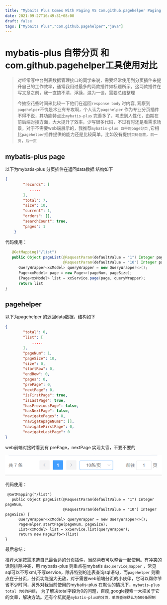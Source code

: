 ```yaml
---
title: "Mybaits Plus Comes With Paging VS Com.github.pagehelper Paging Plug In"
date: 2021-09-27T16:49:31+08:00
draft: false
tags: ["Mybaits Plus","com.github.pagehelper","java"]
---
```


# mybatis-plus 自带分页 和 com.github.pagehelper工具使用对比

> 对经常写中台列表数据管理接口的同学来说，需要经常使用到分页插件来提升自己的工作效率，通常我用过最多的两款插件如标题所示，这两款插件在写文章之前，我一直搞不清，浮躁，混为一谈，需要总结整理
>
> 今抽空花些时间来比较一下他们在返回`response body` 时内容, 观察到`pagehelper`不愧是术业有专攻啊，个人认为`pagehelper` 作为专业分页插件不得不说，其功能特点比`mybatis-plus` 完善多了，考虑到人性化，由期在前后端对接方面，大大提升了效率，少写很多代码，不过有时还是看需求场景，对于不需要web端展示的，我推荐`mybatis-plus 自带的page分页` ,它相比`pagehelper`插件提供的能力还是比较简单，比如没有提供`页码位置`，`前一页`，`后一页`

## mybatis-plus page 

以下为mybatis-plus 分页插件在返回data数据 结构如下

```json
{
        "records": [
           .....		
        ],
        "total": 7,
        "size": 10,
        "current": 1,
        "orders": [],
        "searchCount": true,
        "pages": 1
    }
```

代码使用：

```java
   @GetMapping("/list")
   public Object pageList(@RequestParam(defaultValue = "1") Integer pageNum,
                          @RequestParam(defaultValue = "10") Integer pageSize) {
	  QueryWrapper<xxModel> queryWrapper = new QueryWrapper<>();
      Page<xxModel> page = new Page<>(pageNum, pageSize); 
      IPage<xxModel> list = xxService.page(page, queryWrapper);
      return list
}

```





## pagehelper 

以下为pagehelper 的返回data数据，结构如下

```json
{
        "total": 0,
        "list": [
            .....
        ],
        "pageNum": 1,
        "pageSize": 10,
        "size": 0,
        "startRow": 0,
        "endRow": 0,
        "pages": 0,
        "prePage": 0,
        "nextPage": 0,
        "isFirstPage": true,
        "isLastPage": true,
        "hasPreviousPage": false,
        "hasNextPage": false,
        "navigatePages": 8,
        "navigatepageNums": [],
        "navigateFirstPage": 0,
        "navigateLastPage": 0
}
```

web前端对接时看到有 prePage，nextPage 实现太香，不要不要的

![image-20210927173234110](image-20210927173234110.png)

代码使用：

```
 @GetMapping("/list")
   public Object pageList(@RequestParam(defaultValue = "1") Integer pageNum,
                          @RequestParam(defaultValue = "10") Integer pageSize) {
      QueryWrapper<xxModel> queryWrapper = new QueryWrapper<>();
      PageHelper.startPage(pageNum, pageSize); 
	  List<xxModel> list = xxService.list(queryWrapper);
      return new PageInfo<>(list)
}
```

最后总结：

​     推荐大家按需求选自己最合适的分页插件，当然两者可以整合一起使用。有冲突的话则排除冲突，用 mybatis-plus 则重点在mybatis `dao`,`service`,`mapper` ，常见sql可以不写xml,不写service，除非特别的连表查询sql语句，而`pagehelper` 则重点在于分页，分页功能强大无敌，对于需要web前端分页的小伙伴，它可以帮你节省不少时间，另外对我当前使用的mybatis-plus 在默认的情况下，`mybatis-plus total 为0的问题`， 为了解决total字段为0的问题，百度,google搜索一大把关于它的文章，解决方法。还有个坑就是`mybatis-plus的分页，单页查询默认为500条限制`